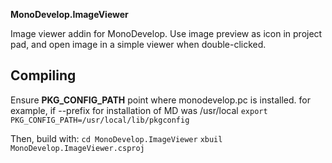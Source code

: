 **MonoDevelop.ImageViewer**

Image viewer addin for MonoDevelop. 
Use image preview as icon in project pad, and open image in a simple viewer when double-clicked.


Compiling
---------

Ensure **PKG_CONFIG_PATH** point where monodevelop.pc is installed. for example, 
if --prefix for installation of MD was /usr/local
`export PKG_CONFIG_PATH=/usr/local/lib/pkgconfig`

Then, build with:
`cd MonoDevelop.ImageViewer`
`xbuil MonoDevelop.ImageViewer.csproj`
